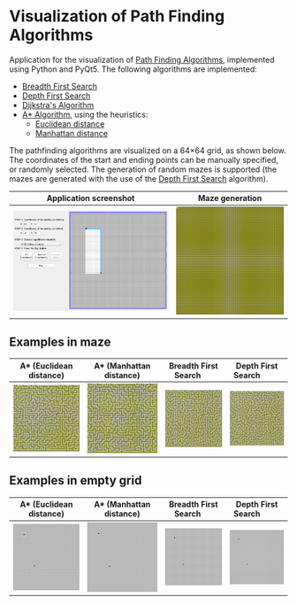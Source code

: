 # Visualization of Path Finding Algorithms

Application for the visualization of [Path Finding Algorithms](https://en.wikipedia.org/wiki/Pathfinding#Algorithms),
implemented using Python and PyQt5. The following algorithms are implemented:

- [Breadth First Search](https://en.wikipedia.org/wiki/Breadth-first_search)
- [Depth First Search](https://en.wikipedia.org/wiki/Depth-first_search)
- [Dijkstra's Algorithm](https://en.wikipedia.org/wiki/Dijkstra%27s_algorithm)
- [A* Algorithm](https://en.wikipedia.org/wiki/A*_search_algorithm), using the heuristics:
    - [Euclidean distance](https://en.wikipedia.org/wiki/Euclidean_distance)
    - [Manhattan distance](https://en.wikipedia.org/wiki/Taxicab_geometry)

The pathfinding algorithms are visualized on a 64×64 grid, as shown below. The coordinates of the start and ending
points can be manually specified, or randomly selected. The generation of random mazes is supported (the mazes are
generated with the use of the [Depth First Search](https://en.wikipedia.org/wiki/Depth-first_search) algorithm).

|             Application screenshot             |                Maze generation                |
|:----------------------------------------------:|:---------------------------------------------:|
| ![ Demo screenshot](demos/demo_screenshot.png) | ![Maze generation](demos/generating_maze.gif) |

## Examples in maze

|                A* (Euclidean distance)                |                A* (Manhattan distance)                |             Breadth First Search`   `       |             Depth First Search`     `     |
|:-----------------------------------------------------:|:-----------------------------------------------------:|:-------------------------------------------:|:-----------------------------------------:|
| ![A* (Manhattan distance)](demos/a_star_euc_maze.gif) | ![A* (Euclidean distance)](demos/a_star_man_maze.gif) | ![Breadth First Search](demos/bfs_maze.gif) | ![Depth First Search](demos/dfs_maze.gif) |

## Examples in empty grid

|                A* (Euclidean distance)                |                A* (Manhattan distance)                |             Breadth First Search`   `       |             Depth First Search`     `     |
|:-----------------------------------------------------:|:-----------------------------------------------------:|:-------------------------------------------:|:-----------------------------------------:|
| ![A* (Manhattan distance)](demos/a_star_euc.gif)      | ![A* (Euclidean distance)](demos/a_star_man.gif)      | ![Breadth First Search](demos/bfs.gif)      | ![Depth First Search](demos/dfs.gif)      |
